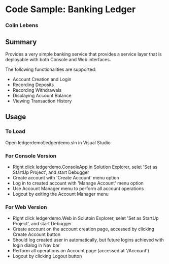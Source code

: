 # Code Sample: Banking Ledger

### Colin Lebens

## Summary
Provides a very simple banking service that provides a service layer that is deployable with both Console and Web interfaces. 

The following functionalities are supported:
- Account Creation and Login
- Recording Deposits
- Recording Withdrawals
- Displaying Account Balance
- Viewing Transaction History

## Usage

### To Load
Open ledgerdemo\ledgerdemo.sln in Visual Studio

### For Console Version 
- Right click ledgerdemo.ConsoleApp in Solution Explorer, selet 'Set as StartUp Project', and start Debugger
- Create account with 'Create Account' menu option 
- Log in to created account with 'Manage Account' menu option
- Use Account Manager menu to perform all account operations
- Logout by exiting the Account Manager menu

### For Web Version 
- Right click ledgerdemo.Web in Solutoin Explorer, selet 'Set as StartUp Project', and start Debugger
- Create account on the account creation page, accessed by clicking Create Account button
- Should log created user in automatically, but future logins achieved with login dialog in Nav bar
- Perform all operations on Account page (accessed at '/Account')
- Logout by clicking Logout button